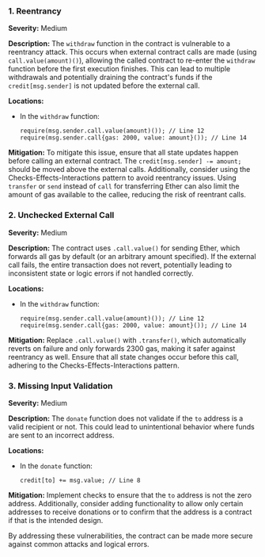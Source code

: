 ### 1. **Reentrancy**

**Severity:**
Medium

**Description:**
The `withdraw` function in the contract is vulnerable to a reentrancy attack. This occurs when external contract calls are made (using `call.value(amount)()`), allowing the called contract to re-enter the `withdraw` function before the first execution finishes. This can lead to multiple withdrawals and potentially draining the contract's funds if the `credit[msg.sender]` is not updated before the external call.

**Locations:**

- In the `withdraw` function:
  ```solidity
  require(msg.sender.call.value(amount)()); // Line 12
  require(msg.sender.call{gas: 2000, value: amount}()); // Line 14
  ```

**Mitigation:**
To mitigate this issue, ensure that all state updates happen before calling an external contract. The `credit[msg.sender] -= amount;` should be moved above the external calls. Additionally, consider using the Checks-Effects-Interactions pattern to avoid reentrancy issues. Using `transfer` or `send` instead of `call` for transferring Ether can also limit the amount of gas available to the callee, reducing the risk of reentrant calls.

### 2. **Unchecked External Call**

**Severity:**
Medium

**Description:**
The contract uses `.call.value()` for sending Ether, which forwards all gas by default (or an arbitrary amount specified). If the external call fails, the entire transaction does not revert, potentially leading to inconsistent state or logic errors if not handled correctly.

**Locations:**

- In the `withdraw` function:
  ```solidity
  require(msg.sender.call.value(amount)()); // Line 12
  require(msg.sender.call{gas: 2000, value: amount}()); // Line 14
  ```

**Mitigation:**
Replace `.call.value()` with `.transfer()`, which automatically reverts on failure and only forwards 2300 gas, making it safer against reentrancy as well. Ensure that all state changes occur before this call, adhering to the Checks-Effects-Interactions pattern.

### 3. **Missing Input Validation**

**Severity:**
Medium

**Description:**
The `donate` function does not validate if the `to` address is a valid recipient or not. This could lead to unintentional behavior where funds are sent to an incorrect address.

**Locations:**

- In the `donate` function:
  ```solidity
  credit[to] += msg.value; // Line 8
  ```

**Mitigation:**
Implement checks to ensure that the `to` address is not the zero address. Additionally, consider adding functionality to allow only certain addresses to receive donations or to confirm that the address is a contract if that is the intended design.

By addressing these vulnerabilities, the contract can be made more secure against common attacks and logical errors.
